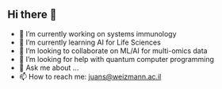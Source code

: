 ## Hi there 👋

- 🔭 I’m currently working on systems immunology
- 🌱 I’m currently learning AI for Life Sciences
- 👯 I’m looking to collaborate on ML/AI for multi-omics data
- 🤔 I’m looking for help with quantum computer programming
- 💬 Ask me about ...
- 📫 How to reach me: juans@weizmann.ac.il

<!--
**jsarcilab/jsarcilab** is a ✨ _special_ ✨ repository because its `README.md` (this file) appears on your GitHub profile.

Here are some ideas to get you started:

- 🔭 I’m currently working on systems immunology
- 🌱 I’m currently learning AI for Life Sciences
- 👯 I’m looking to collaborate on ML/AI for multi-omics data
- 🤔 I’m looking for help with quantum computer programming
- 💬 Ask me about ...
- 📫 How to reach me: juans@weizmann.ac.il
- 😄 Pronouns: ...
- ⚡ Fun fact: ...
-->

